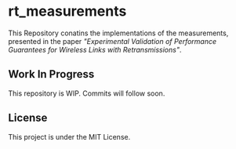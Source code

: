 # rt_measurements
This Repository conatins the implementations of the measurements, presented in the paper _"Experimental Validation of Performance Guarantees for Wireless Links with Retransmissions"_.

## Work In Progress
This repository is WIP. Commits will follow soon.

## License
This project is under the MIT License.
